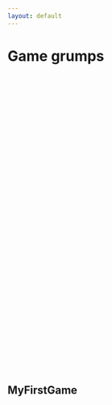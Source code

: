```yaml
---
layout: default
---
```





<link rel="shortcut icon" href="TemplateData/favicon.ico">
<link rel="stylesheet" href="TemplateData/style.css">
<script src="TemplateData/UnityProgress.js"></script>
<script src="Build/UnityLoader.js"></script>
<script>
  var unityInstance = UnityLoader.instantiate("unityContainer", "Build/Webgl.json", {onProgress: UnityProgress});
</script>
<h1>Game grumps</h1>


<h2>
  <div class="webgl-content">
    <div id="unityContainer" style="width: 960px; height: 600px"></div>
    <div class="footer">
      <div class="webgl-logo"></div>
      <div class="fullscreen" onclick="unityInstance.SetFullscreen(1)"></div>
      <div class="title">MyFirstGame</div>
    </div>
  </div>
</h2>
